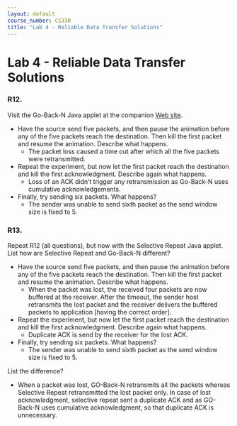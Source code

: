 ```yaml
---
layout: default
course_number: CS330
title: "Lab 4 - Reliable Data Transfer Solutions"
---
```


# Lab 4 - Reliable Data Transfer Solutions   

###  R12. 
Visit the Go-Back-N Java applet at the companion [Web site](https://wps.pearsoned.com/ecs_kurose_compnetw_6/216/55463/14198702.cw/index.html).
- Have the source send five packets, and then pause the animation before any of the five packets reach the destination. Then kill the first packet and resume the animation. Describe what happens.
  - The packet loss caused a time out after which all the five packets were retransmitted.
- Repeat the experiment, but now let the first packet reach the destination and kill the first acknowledgment. Describe again what happens. 
  - Loss of an ACK didn’t trigger any retransmission as Go-Back-N uses cumulative acknowledgements.
- Finally, try sending six packets. What happens?
  - The sender was unable to send sixth packet as the send window size is fixed to 5.  

### R13. 
Repeat R12 (all questions), but now with the Selective Repeat Java applet. List how are Selective Repeat and Go-Back-N different?
- Have the source send five packets, and then pause the animation before any of the five packets reach the destination. Then kill the first packet and resume the animation. Describe what happens.
  - When the packet was lost, the received four packets are now buffered at the receiver. After the timeout, the sender host retransmits the lost packet and the receiver delivers the buffered packets to application [having the correct order].
- Repeat the experiment, but now let the first packet reach the destination and kill the first acknowledgment. Describe again what happens. 
  - Duplicate ACK is send by the receiver for the lost ACK.  
- Finally, try sending six packets. What happens?
  - The sender was unable to send sixth packet as the send window size is fixed to 5. 

List the difference? 
  - When a packet was lost, GO-Back-N retransmits all the packets whereas Selective Repeat retransmitted the lost packet only. In case of lost acknowledgment, selective repeat sent a duplicate ACK and as GO-Back-N uses cumulative acknowledgment, so that duplicate ACK is unnecessary.
